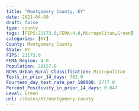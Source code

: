 ```yaml
---
title: "Montgomery County, KY"
date: 2021-04-09
draft: false
type: county
tags: [FIPS:21173.0,FEMA:4.0,Micropolitan,Green]
categories: [KY]
County: Montgomery County
State: KY
FIPS: 21173.0
FEMA_Region: 4.0
Population: 28157.0
NCHS_Urban_Rural_Classification: Micropolitan
Tests_in_prior_14_days: 782.0
Fourteen_day_test_rate_per_100000: 2777.0
Percent_Positivity_in_prior_14_days: 0.047
Level: Green
url: /states/KY/montgomery-county
---
```




